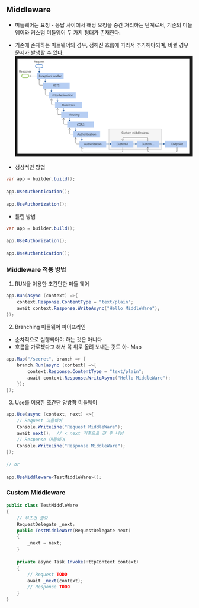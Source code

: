 ## Middleware

- 미들웨어는 요청 - 응답 사이에서 해당 요청을 중간 처리하는 단계로써, 기존의 미들웨어와 커스텀 미들웨어 두 가지 형태가 존재한다.

- 기존에 존재하는 미들웨어의 경우, 정해진 흐름에 따라서 추가해야되며, 바뀔 경우 문제가 발생할 수 있다.
![alt text](../../resource/image.png)

- 정상적인 방법
``` cs
var app = builder.build();

app.UseAuthentication();

app.UseAuthorization();
```

- 틀린 방법
``` cs
var app = builder.build();

app.UseAuthorization();

app.UseAuthentication();
```
### Middleware 적용 방법
1. RUN을 이용한 초간단한 미들 웨어
``` cs
app.Run(async (context) =>{
    context.Response.ContentType = "text/plain";
    await context.Response.WriteAsync("Hello MiddleWare");
});
```

2. Branching 미들웨어 파이프라인
- 순차적으로 실행되어야 하는 것은 아니다
- 흐름을 가로챘다고 해서 꼭 위로 올려 보내는 것도 아- Map
``` cs
app.Map("/secret", branch => {
    branch.Run(async (context) =>{
        context.Response.ContentType = "text/plain";
        await context.Response.WriteAsync("Hello MiddleWare");
    });
});
```

3. Use를 이용한 초간단 양방향 미들웨어
``` cs
app.Use(async (context, next) =>{
    // Request 미들웨어
    Console.WriteLine("Request MiddleWare");
    await next();  // < next 기준으로 전 후 나뉨
    // Response 미들웨어
    Console.WriteLine("Response MiddleWare");
});

// or

app.UseMiddleware<TestMiddleWare>();
```

### Custom Middleware
``` cs
public class TestMiddleWare
{
    // 무조건 필요
    RequestDelegate _next;
    public TestMiddleWare(RequestDelegate next)
    {
        _next = next;
    }

    private async Task Invoke(HttpContext context)
    {
        // Request TODO
        await _next(context);
        // Response TODO
    }
}
```